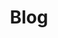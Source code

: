 ---
title: "Blog"
layout: posts
excerpt: "My personal blog. We talk about Android, Community, Public Speaking and Travels"
sitemap: true
permalink: /blog
author_profile: true
header:
    overlay_filter: "0.6"
    overlay_image: "/assets/images/header-blog.jpg"
    show_overlay_excerpt: false
---